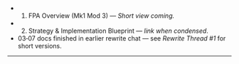 - 1. FPA Overview (Mk1 Mod 3) — _Short view coming._  
- 2. Strategy & Implementation Blueprint — _link when condensed_.  
- 03‑07 docs finished in earlier rewrite chat — see _Rewrite Thread #1_ for short versions.  
---
